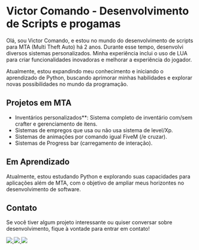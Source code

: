 # Victor Comando - Desenvolvimento de Scripts e progamas

Olá, sou Victor Comando, e estou no mundo do desenvolvimento de scripts para MTA (Multi Theft Auto) há 2 anos. Durante esse tempo, desenvolvi diversos sistemas personalizados. Minha experiência inclui o uso de LUA para criar funcionalidades inovadoras e melhorar a experiência do jogador.

Atualmente, estou expandindo meu conhecimento e iniciando o aprendizado de Python, buscando aprimorar minhas habilidades e explorar novas possibilidades no mundo da programação.

## Projetos em MTA

- Inventários personalizados**: Sistema completo de inventário com/sem crafter e gerenciamento de itens.
- Sistemas de empregos que usa ou não usa sistema de level/Xp.
- Sistemas de animações por comando igual FiveM (/e cruzar).
- Sistemas de Progress bar (carregamento de interação).

## Em Aprendizado

Atualmente, estou estudando Python e explorando suas capacidades para aplicações além de MTA, com o objetivo de ampliar meus horizontes no desenvolvimento de software.

## Contato

Se você tiver algum projeto interessante ou quiser conversar sobre desenvolvimento, fique à vontade para entrar em contato!

<a href="https://discord.gg/wF49kAGVxV" target="_blank">
  <img src="https://img.shields.io/badge/Comunidade%20no%20Discord-7289DA?style=for-the-badge&logo=discord" />
</a>
<a href="https://instagram.com/victorcomando1" target="_blank">
  <img src="https://img.shields.io/badge/Instagram-E4405F?style=for-the-badge&logo=instagram" />
</a>
<a href="https://www.youtube.com/@victorcomando/" target="_blank">
  <img src="https://img.shields.io/badge/YouTube-FF0000?style=for-the-badge&logo=youtube" />
</a>
